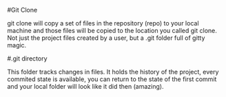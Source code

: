 #Git Clone

git clone will copy a set of files in the repository (repo) to your local machine and those files will be copied to the location you called git clone. Not just the project files created by a user, but a .git folder full of gitty magic.

#.git directory

This folder tracks changes in files. It holds the history of the project, every commited state is available, you can return to the state of the first commit and your local folder will look like it did then (amazing).